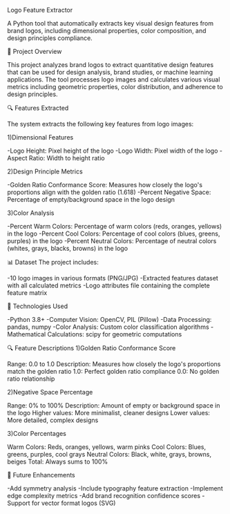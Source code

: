 Logo Feature Extractor

A Python tool that automatically extracts key visual design features from brand logos, including dimensional properties, color composition, and design principles compliance.

🎯 Project Overview

This project analyzes brand logos to extract quantitative design features that can be used for design analysis, brand studies, or machine learning applications. The tool processes logo images and calculates various visual metrics including geometric properties, color distribution, and adherence to design principles.

🔍 Features Extracted

The system extracts the following key features from logo images:

1)Dimensional Features

-Logo Height: Pixel height of the logo
-Logo Width: Pixel width of the logo
-Aspect Ratio: Width to height ratio

2)Design Principle Metrics

-Golden Ratio Conformance Score: Measures how closely the logo's proportions align with the golden ratio (1.618)
-Percent Negative Space: Percentage of empty/background space in the logo design

3)Color Analysis

-Percent Warm Colors: Percentage of warm colors (reds, oranges, yellows) in the logo
-Percent Cool Colors: Percentage of cool colors (blues, greens, purples) in the logo
-Percent Neutral Colors: Percentage of neutral colors (whites, grays, blacks, browns) in the logo

📊 Dataset
The project includes:

-10 logo images in various formats (PNG/JPG)
-Extracted features dataset with all calculated metrics
-Logo attributes file containing the complete feature matrix

🔧 Technologies Used

-Python 3.8+
-Computer Vision: OpenCV, PIL (Pillow)
-Data Processing: pandas, numpy
-Color Analysis: Custom color classification algorithms
-Mathematical Calculations: scipy for geometric computations

🔍 Feature Descriptions
1)Golden Ratio Conformance Score

Range: 0.0 to 1.0
Description: Measures how closely the logo's proportions match the golden ratio
1.0: Perfect golden ratio compliance
0.0: No golden ratio relationship

2)Negative Space Percentage

Range: 0% to 100%
Description: Amount of empty or background space in the logo
Higher values: More minimalist, cleaner designs
Lower values: More detailed, complex designs

3)Color Percentages

Warm Colors: Reds, oranges, yellows, warm pinks
Cool Colors: Blues, greens, purples, cool grays
Neutral Colors: Black, white, grays, browns, beiges
Total: Always sums to 100%

🔮 Future Enhancements

 -Add symmetry analysis
 -Include typography feature extraction
 -Implement edge complexity metrics
 -Add brand recognition confidence scores
 -Support for vector format logos (SVG)
